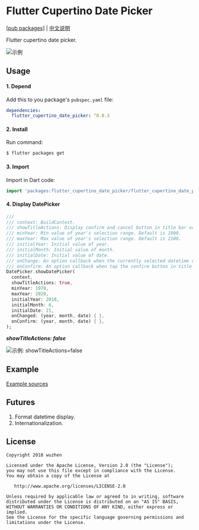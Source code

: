 # Flutter Cupertino Date Picker

[[pub packages]](https://pub.dartlang.org/packages/flutter_cupertino_date_picker)
| [中文说明](./README_zh-cn.md)

Flutter cupertino date picker.

![示例](http://openproject.oss-cn-beijing.aliyuncs.com/images/flutter/date_picker1.png!image_scale1)

## Usage

#### 1\. Depend

Add this to you package's `pubspec.yaml` file:

```yaml
dependencies:
  flutter_cupertino_date_picker: ^0.0.3
```

#### 2\. Install

Run command:

```bash
$ flutter packages get
```

#### 3\. Import

Import in Dart code:

```dart
import 'packages:flutter_cupertino_date_picker/flutter_cupertino_date_picker.dart';
```

#### 4\. Display DatePicker

```dart
///
/// context: BuildContext.
/// showTitleActions: Display confirm and cancel button in title bar or not.
/// minYear: Min value of year's selection range. Default is 1900.
/// maxYear: Max value of year's selection range. Default is 2100.
/// initialYear: Initial value of year.
/// initialMonth: Initial value of month.
/// initialDate: Initial value of date.
/// onChange: An option callback when the currently selected datetime changes.
/// onConfirm: An option callback when tap the confirm button in title bar.
DatePicker.showDatePicker(
  context,
  showTitleActions: true,
  minYear: 1970,
  maxYear: 2020,
  initialYear: 2018,
  initialMonth: 6,
  initialDate: 21,
  onChanged: (year, month, date) { },
  onConfirm: (year, month, date) { },
);
```

***showTitleActions: false***

![示例: showTitleActions=false](http://openproject.oss-cn-beijing.aliyuncs.com/images/flutter/date_picker2.png!image_scale1)

## Example

[Example sources](https://github.com/wuzhendev/flutter-cupertino-date-picker/tree/master/example)

## Futures

1. Format datetime display.
2. Internationalization.

## License

```
Copyright 2018 wuzhen

Licensed under the Apache License, Version 2.0 (the "License");
you may not use this file except in compliance with the License.
You may obtain a copy of the License at

   http://www.apache.org/licenses/LICENSE-2.0

Unless required by applicable law or agreed to in writing, software
distributed under the License is distributed on an "AS IS" BASIS,
WITHOUT WARRANTIES OR CONDITIONS OF ANY KIND, either express or implied.
See the License for the specific language governing permissions and
limitations under the License.
```
